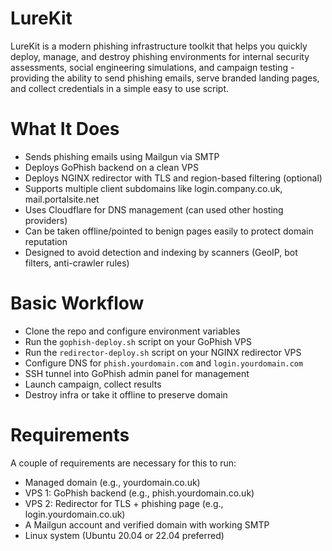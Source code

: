 # LureKit

LureKit is a modern phishing infrastructure toolkit that helps you quickly deploy, manage, and destroy phishing environments for internal security assessments, social engineering simulations, and campaign testing - providing the ability to send phishing emails, serve branded landing pages, and collect credentials in a simple easy to use script.

# What It Does

- Sends phishing emails using Mailgun via SMTP
- Deploys GoPhish backend on a clean VPS
- Deploys NGINX redirector with TLS and region-based filtering (optional)
- Supports multiple client subdomains like login.company.co.uk, mail.portalsite.net
- Uses Cloudflare for DNS management (can used other hosting providers)
- Can be taken offline/pointed to benign pages easily to protect domain reputation
- Designed to avoid detection and indexing by scanners (GeoIP, bot filters, anti-crawler rules)

# Basic Workflow

- Clone the repo and configure environment variables
- Run the `gophish-deploy.sh` script on your GoPhish VPS
- Run the `redirector-deploy.sh` script on your NGINX redirector VPS
- Configure DNS for `phish.yourdomain.com` and `login.yourdomain.com`
- SSH tunnel into GoPhish admin panel for management
- Launch campaign, collect results
- Destroy infra or take it offline to preserve domain

# Requirements

A couple of requirements are necessary for this to run:

- Managed domain (e.g., yourdomain.co.uk)
- VPS 1: GoPhish backend (e.g., phish.yourdomain.co.uk)
- VPS 2: Redirector for TLS + phishing page (e.g., login.yourdomain.co.uk)
- A Mailgun account and verified domain with working SMTP
- Linux system (Ubuntu 20.04 or 22.04 preferred)


